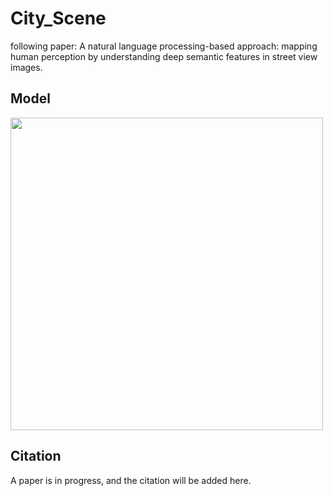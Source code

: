 # City_Scene
following paper: A natural language processing-based approach: mapping human perception by understanding deep semantic features in street view images.

## Model
<img src="https://user-images.githubusercontent.com/108106537/232291989-1e84b9ce-b9b1-439b-85b2-319f4c76d747.jpg" width = "500" >

## Citation
A paper is in progress, and the citation will be added here.
